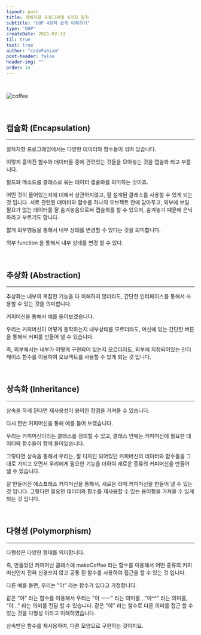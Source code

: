 ```yaml
---
layout: post
title: 객체지향 프로그래밍 4가지 원칙
subtitle: "OOP 4원칙 쉽게 이해하기"
type: "OOP"
createDate: 2021-02-13
til: true
text: true
author: "codeFabian"
post-header: false
header-img: ""
order: 14
---
```


<br>

![coffee](https://user-images.githubusercontent.com/46562138/107852490-4fcbda00-6e54-11eb-88ff-1606e6f473ca.jpeg)

<br>

## 캡슐화 (Encapsulation)

---

절차지향 프로그래밍에서는 다양한 데이터와 함수들이 섞여 있습니다.

이렇게 흩어진 함수와 데이터들 중에 관련있는 것들을 모아놓는 것을 캡슐화 라고 부릅니다.

필드와 메소드를 클래스로 묶는 데이터 캡슐화를 의미하는 것이죠.

어떤 것이 들어있는지에 대해서 상관하지않고, 잘 설계된 클래스를 사용할 수 있게 되는 것 입니다. 서로 관련된 데이터와 함수를 하나의 오브젝트 안에 담아두고, 외부에 보일 필요가 없는 데이터를 잘 숨겨놓음으로써 캡슐화를 할 수 있으며, 숨겨놓기 때문에 은닉화라고 부르기도 합니다.

짧게 외부행동을 통해서 내부 상태를 변경할 수 있다는 것을 의미합니다.

외부 function 을 통해서 내부 상태를 변경 할 수 있다.

<br>

## 추상화 (Abstraction)

---

추상화는 내부의 복잡한 기능을 다 이해하지 않더라도, 간단한 인터페이스를 통해서 사용할 수 있는 것을 의미합니다.

커피머신을 통해서 예를 들어보겠습니다.

우리는 커피머신이 어떻게 동작하는지 내부상태를 모르더라도, 머신에 있는 간단한 버튼을 통해서 커피를 만들어 낼 수 있습니다.

즉, 외부에서는 내부가 어떻게 구현되어 있는지 모르더라도, 외부에 지정되어있는 인터페이스 함수를 이용하여 오브젝트를 사용할 수 있게 되는 것 입니다.

<br>

## 상속화 (Inheritance)

---

상속을 하게 된다면 재사용성이 용이한 장점을 가져올 수 있습니다.

다시 한번 커피머신을 통해 예를 들어 보겠습니다.

우리는 커피머신이라는 클래스를 정의할 수 있고, 클래스 안에는 커피머신에 필요한 데이터와 함수들이 함께 들어있습니다.

그렇다면 상속을 통해서 우리는, 잘 디자인 되어있던 커피머신의 데이터와 함수들을 그대로 가지고 오면서 우리에게 필요한 기능을 더하여 새로운 종류의 커피머신을 만들어 낼 수 있습니다.

잘 만들어진 에스프레소 커피머신을 통해서, 새로운 라떼 커피머신을 만들어 낼 수 있는 것 입니다. 그렇다면 필요한 데이터와 함수를 재사용할 수 있는 용이함을 가져올 수 있게 되는 것 입니다.

<br>

## 다형성 (Polymorphism)

---

다형성은 다양한 형태를 의미합니다.

즉, 만들었던 커피머신 클래스에 makeCoffee 라는 함수를 이용해서 어떤 종류의 커피머신인지 전혀 신경쓰지 않고 공통 된 함수를 사용하여 접근을 할 수 있는 것 입니다.

다른 예를 들면, 우리는 "야" 라는 함수가 있다고 가정합니다.

같은 "야" 라는 함수를 이용해서 우리는 "야 ㅡㅡ" 라는 의미를 , "야^^" 라는 의미를, "야..." 라는 의미를 전달 할 수 있습니다. 같은 "야" 라는 함수로 다른 의미를 접근 할 수 있는 것을 다형성 이라고 이해하였습니다.

상속받은 함수를 재사용하여, 다른 모양으로 구현하는 것이지요.
